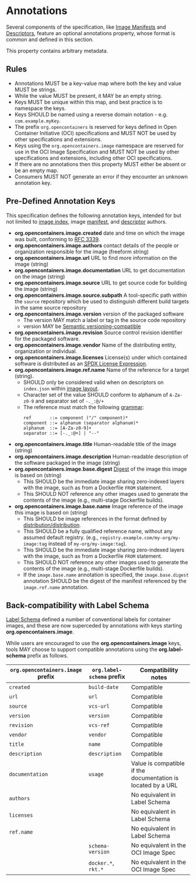 # Annotations
Several components of the specification, like [Image Manifests](manifest.md) and [Descriptors](descriptor.md), feature an optional annotations property, whose format is common and defined in this section.

This property contains arbitrary metadata.

## Rules

* Annotations MUST be a key-value map where both the key and value MUST be strings.
* While the value MUST be present, it MAY be an empty string.
* Keys MUST be unique within this map, and best practice is to namespace the keys.
* Keys SHOULD be named using a reverse domain notation - e.g. `com.example.myKey`.
* The prefix `org.opencontainers` is reserved for keys defined in Open Container Initiative (OCI) specifications and MUST NOT be used by other specifications and extensions.
* Keys using the `org.opencontainers.image` namespace are reserved for use in the OCI Image Specification and MUST NOT be used by other specifications and extensions, including other OCI specifications.
* If there are no annotations then this property MUST either be absent or be an empty map.
* Consumers MUST NOT generate an error if they encounter an unknown annotation key.

## Pre-Defined Annotation Keys

This specification defines the following annotation keys, intended for but not limited to [image index](image-index.md), image [manifest](manifest.md), and [descriptor](descriptor.md) authors.

* **org.opencontainers.image.created** date and time on which the image was built, conforming to [RFC 3339][rfc3339].
* **org.opencontainers.image.authors** contact details of the people or organization responsible for the image (freeform string)
* **org.opencontainers.image.url** URL to find more information on the image (string)
* **org.opencontainers.image.documentation** URL to get documentation on the image (string)
* **org.opencontainers.image.source** URL to get source code for building the image (string)
* **org.opencontainers.image.source.subpath** A tool-specific path within the `source` repository which be used to distinguish different build targets in the same source repository
* **org.opencontainers.image.version** version of the packaged software
  * The version MAY match a label or tag in the source code repository
  * version MAY be [Semantic versioning-compatible](https://semver.org/)
* **org.opencontainers.image.revision** Source control revision identifier for the packaged software.
* **org.opencontainers.image.vendor** Name of the distributing entity, organization or individual.
* **org.opencontainers.image.licenses** License(s) under which contained software is distributed as an [SPDX License Expression][spdx-license-expression].
* **org.opencontainers.image.ref.name** Name of the reference for a target (string).
  * SHOULD only be considered valid when on descriptors on `index.json` within [image layout](image-layout.md).
  * Character set of the value SHOULD conform to alphanum of `A-Za-z0-9` and separator set of `-._:@/+`
  * The reference must match the following [grammar](considerations.md#ebnf):
    ```
    ref       ::= component ("/" component)*
    component ::= alphanum (separator alphanum)*
    alphanum  ::= [A-Za-z0-9]+
    separator ::= [-._:@+] | "--"
    ```
* **org.opencontainers.image.title** Human-readable title of the image (string)
* **org.opencontainers.image.description** Human-readable description of the software packaged in the image (string)
* **org.opencontainers.image.base.digest** [Digest](descriptor.md#digests) of the image this image is based on (string)
  * This SHOULD be the immediate image sharing zero-indexed layers with the image, such as from a Dockerfile `FROM` statement.
  * This SHOULD NOT reference any other images used to generate the contents of the image (e.g., multi-stage Dockerfile builds).
* **org.opencontainers.image.base.name** Image reference of the image this image is based on (string)
  * This SHOULD be image references in the format defined by [distribution/distribution](https://github.com/distribution/distribution/blob/d0deff9cd6c2b8c82c6f3d1c713af51df099d07b/reference/reference.go).
  * This SHOULD be a fully qualified reference name, without any assumed default registry. (e.g., `registry.example.com/my-org/my-image:tag` instead of `my-org/my-image:tag`).
  * This SHOULD be the immediate image sharing zero-indexed layers with the image, such as from a Dockerfile `FROM` statement.
  * This SHOULD NOT reference any other images used to generate the contents of the image (e.g., multi-stage Dockerfile builds).
  * If the `image.base.name` annotation is specified, the `image.base.digest` annotation SHOULD be the digest of the manifest referenced by the `image.ref.name` annotation.

## Back-compatibility with Label Schema

[Label Schema](https://label-schema.org) defined a number of conventional labels for container images, and these are now superceded by annotations with keys starting **org.opencontainers.image**.

While users are encouraged to use the **org.opencontainers.image** keys, tools MAY choose to support compatible annotations using the **org.label-schema** prefix as follows.

| `org.opencontainers.image` prefix | `org.label-schema` prefix | Compatibility notes |
|---------------------------|-------------------------|---------------------|
| `created` | `build-date` | Compatible |
| `url` | `url` | Compatible |
| `source` | `vcs-url` | Compatible |
| `version` | `version` | Compatible |
| `revision` | `vcs-ref` | Compatible |
| `vendor` | `vendor` | Compatible |
| `title` | `name` | Compatible |
| `description` | `description` | Compatible |
| `documentation` | `usage` | Value is compatible if the documentation is located by a URL |
| `authors` |  | No equivalent in Label Schema |
| `licenses` | | No equivalent in Label Schema |
| `ref.name` | | No equivalent in Label Schema |
| | `schema-version`| No equivalent in the OCI Image Spec |
| | `docker.*`, `rkt.*` | No equivalent in the OCI Image Spec |

[spdx-license-expression]: https://spdx.org/spdx-specification-21-web-version#h.jxpfx0ykyb60

[rfc3339]:     https://tools.ietf.org/html/rfc3339#section-5.6
